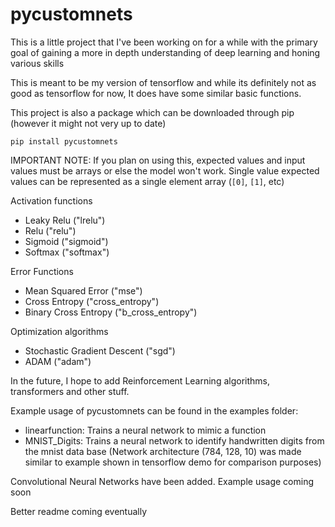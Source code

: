 # pycustomnets
This is a little project that I've been working on for a while with the primary goal of gaining a more in depth understanding of deep learning and honing various skills

This is meant to be my version of tensorflow and while its definitely not as good as tensorflow for now, It does have some similar basic functions.

This project is also a package which can be downloaded through pip (however it might not very up to date)

`pip install pycustomnets`

IMPORTANT NOTE: If you plan on using this, expected values and input values must be arrays or else the model won't work. Single value expected values can be represented as a single element array (`[0]`, `[1]`, etc)

Activation functions
  - Leaky Relu ("lrelu")
  - Relu ("relu")
  - Sigmoid ("sigmoid")
  - Softmax ("softmax")

Error Functions
  - Mean Squared Error ("mse")
  - Cross Entropy ("cross_entropy")
  - Binary Cross Entropy ("b_cross_entropy")

Optimization algorithms
  - Stochastic Gradient Descent ("sgd")
  - ADAM ("adam")

In the future, I hope to add Reinforcement Learning algorithms, transformers and other stuff.

Example usage of pycustomnets can be found in the examples folder:
  - linearfunction: Trains a neural network to mimic a function
  - MNIST_Digits: Trains a neural network to identify handwritten digits from the mnist data base (Network architecture (784, 128, 10) was made similar to example shown in                   tensorflow demo for comparison purposes)

Convolutional Neural Networks have been added. Example usage coming soon

Better readme coming eventually
